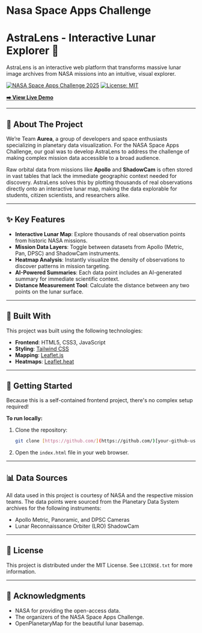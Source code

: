 # Nasa Space Apps Challenge
# AstraLens - Interactive Lunar Explorer 🚀

AstraLens is an interactive web platform that transforms massive lunar image archives from NASA missions into an intuitive, visual explorer.

[![NASA Space Apps Challenge 2025](https://img.shields.io/badge/NASA_Space_Apps-2025-blue)](https://www.spaceappschallenge.org/)
[![License: MIT](https://img.shields.io/badge/License-MIT-yellow.svg)](https://opensource.org/licenses/MIT)

**[➡️ View Live Demo](https://alokh-k.github.io/nasa/)**

---

## 📖 About The Project

We’re Team **Aurea**, a group of developers and space enthusiasts specializing in planetary data visualization. For the NASA Space Apps Challenge, our goal was to develop AstraLens to address the challenge of making complex mission data accessible to a broad audience.

Raw orbital data from missions like **Apollo** and **ShadowCam** is often stored in vast tables that lack the immediate geographic context needed for discovery. AstraLens solves this by plotting thousands of real observations directly onto an interactive lunar map, making the data explorable for students, citizen scientists, and researchers alike.

---

## ✨ Key Features

* **Interactive Lunar Map**: Explore thousands of real observation points from historic NASA missions.
* **Mission Data Layers**: Toggle between datasets from Apollo (Metric, Pan, DPSC) and ShadowCam instruments.
* **Heatmap Analysis**: Instantly visualize the density of observations to discover patterns in mission targeting.
* **AI-Powered Summaries**: Each data point includes an AI-generated summary for immediate scientific context.
* **Distance Measurement Tool**: Calculate the distance between any two points on the lunar surface.

---

## 🔧 Built With

This project was built using the following technologies:

* **Frontend**: HTML5, CSS3, JavaScript
* **Styling**: [Tailwind CSS](https://tailwindcss.com/)
* **Mapping**: [Leaflet.js](https://leafletjs.com/)
* **Heatmaps**: [Leaflet.heat](https://github.com/Leaflet/Leaflet.heat)

---

## 🏁 Getting Started

Because this is a self-contained frontend project, there's no complex setup required!

**To run locally:**
1.  Clone the repository:
    ```sh
    git clone [https://github.com/](https://github.com/)[your-github-username]/[your-repo-name].git
    ```
2.  Open the `index.html` file in your web browser.

---

## 📊 Data Sources

All data used in this project is courtesy of NASA and the respective mission teams. The data points were sourced from the Planetary Data System archives for the following instruments:
* Apollo Metric, Panoramic, and DPSC Cameras
* Lunar Reconnaissance Orbiter (LRO) ShadowCam

---

## 📄 License

This project is distributed under the MIT License. See `LICENSE.txt` for more information.

---

## 🙏 Acknowledgments

* NASA for providing the open-access data.
* The organizers of the NASA Space Apps Challenge.
* OpenPlanetaryMap for the beautiful lunar basemap.

